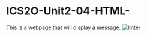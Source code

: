 # ICS2O-Unit2-04-HTML- 
This is a webpage that will display a message.
[![linter](https://github.com/<Hafsa-Woyessa>/<ICS2O-Unit2-04-HTML>/workflows/linter/badge.svg)](https://github.com/marketplace/actions/super-linter)
